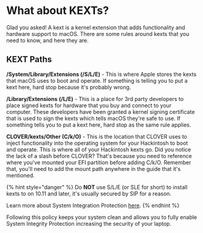 # What about KEXTs?

Glad you asked! A kext is a kernel extension that adds functionality and hardware support to macOS. There are some rules around kexts that you need to know, and here they are.

## KEXT Paths

**/System/Library/Extensions \(/S/L/E\)** - This is where Apple stores the kexts that macOS uses to boot and operate. If something is telling you to put a kext here, hard stop because it's probably wrong.

**/Library/Extensions** **\(/L/E\)** - This is a place for 3rd party developers to place signed kexts for hardware that you buy and connect to your computer. These developers have been granted a kernel signing certificate that is used to sign the kexts which tells macOS they're safe to use. If something tells you to put a kext here, hard stop as the same rule applies.

**CLOVER/kexts/Other \(C/k/O\)** - This is the location that CLOVER uses to inject functionality into the operating system for your Hackintosh to boot and operate. This is where all of your Hackintosh kexts go. Did you notice the lack of a slash before CLOVER? That's because you need to reference where you've mounted your EFI partition before adding C/k/O. Remember that, you'll need to add the mount path anywhere in the guide that it's mentioned.

{% hint style="danger" %}
Do **NOT** use S/L/E \(or SLE for short\) to install kexts to on 10.11 and later, it's usually secured by SIP for a reason.

Learn more about System Integration Protection [here](https://support.apple.com/en-us/HT204899).
{% endhint %}

Following this policy keeps your system clean and allows you to fully enable System Integrity Protection increasing the security of your laptop.

